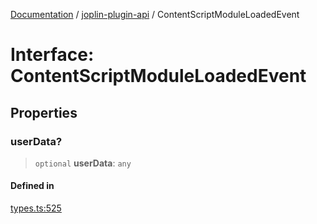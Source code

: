 [Documentation](../../packages.md) / [joplin-plugin-api](../index.md) / ContentScriptModuleLoadedEvent

# Interface: ContentScriptModuleLoadedEvent

## Properties

### userData?

> `optional` **userData**: `any`

#### Defined in

[types.ts:525](https://github.com/rxliuli/joplin-utils/blob/856dd8cbf75fe71932485581a99ca0e4ebcdd5e8/packages/joplin-plugin-api/src/types.ts#L525)
